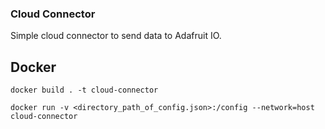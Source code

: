 ### Cloud Connector
Simple cloud connector to send data to Adafruit IO.

## Docker
```
docker build . -t cloud-connector  
``` 
```
docker run -v <directory_path_of_config.json>:/config --network=host cloud-connector 
``` 


